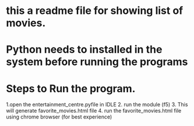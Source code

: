 # this a readme file for showing list of movies. 
# Python needs to installed in the system before running the programs
# Steps to Run the program.
1.open the entertainment_centre.pyfile in IDLE
2. run the module (f5)
3. This will generate favorite_movies.html file
4. run the favorite_movies.html file using chrome browser (for best experience)
